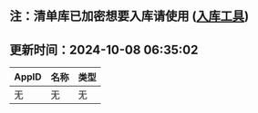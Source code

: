 ## 注：清单库已加密想要入库请使用 ([入库工具](https://github.com/BlankTMing/ManifestAutoUpdate/releases))

## 更新时间：2024-10-08 06:35:02
| AppID | 名称 | 类型  |
| :-------------------- | :----------------------------- | :----------- |
| 无 | 无 | 无 |
